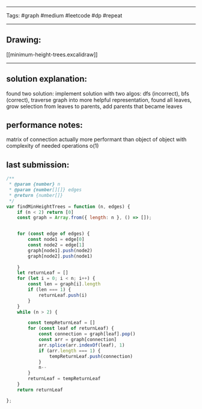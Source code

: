 

----

Tags: #graph #medium #leetcode #dp #repeat 

----

## Drawing:
[[minimum-height-trees.excalidraw]]

----


## solution explanation:
found two solution: implement solution with two algos: dfs (incorrect), bfs (correct),
traverse graph into more helpful representation, found all leaves, grow selection from leaves to parents, add parents that became leaves
## performance notes:
matrix of connection actually more performant than object of object with complexity of needed operations o(1)
## last submission:
```javascript
/**
 * @param {number} n
 * @param {number[][]} edges
 * @return {number[]}
 */
var findMinHeightTrees = function (n, edges) {
    if (n < 2) return [0]
    const graph = Array.from({ length: n }, () => []);


    for (const edge of edges) {
        const node1 = edge[0]
        const node2 = edge[1]
        graph[node1].push(node2)
        graph[node2].push(node1)
        
    }
    let returnLeaf = []
    for (let i = 0; i < n; i++) {
        const len = graph[i].length
        if (len === 1) {
            returnLeaf.push(i)
        }
    }
    while (n > 2) {

        const tempReturnLeaf = []
        for (const leaf of returnLeaf) {
            const connection = graph[leaf].pop()
            const arr = graph[connection]
            arr.splice(arr.indexOf(leaf), 1)
            if (arr.length === 1) {
                tempReturnLeaf.push(connection)
            }
            n--
        }
        returnLeaf = tempReturnLeaf
    }
    return returnLeaf

};
```



